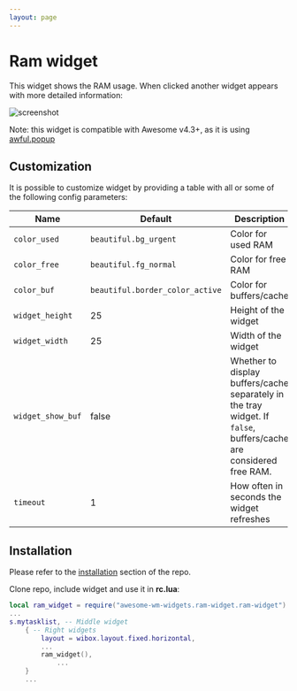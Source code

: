 ```yaml
---
layout: page
---
```

# Ram widget

This widget shows the RAM usage. When clicked another widget appears with more detailed information:

![screenshot](../awesome-wm-widgets/assets/img/widgets/screenshots/ram-widget/out.gif)

Note: this widget is compatible with Awesome v4.3+, as it is using [awful.popup](https://awesomewm.org/doc/api/classes/awful.popup.html)

## Customization

It is possible to customize widget by providing a table with all or some of the following config parameters:

| Name | Default | Description |
|---|---|---|
| `color_used` | `beautiful.bg_urgent` | Color for used RAM |
| `color_free` | `beautiful.fg_normal` | Color for free RAM |
| `color_buf`  | `beautiful.border_color_active` | Color for buffers/cache |
| `widget_height` | 25 | Height of the widget |
| `widget_width` | 25 | Width of the widget |
| `widget_show_buf`  | false | Whether to display buffers/cache separately in the tray widget. If `false`, buffers/cache are considered free RAM. |
| `timeout`    | 1 | How often in seconds the widget refreshes |

## Installation

Please refer to the [installation](https://github.com/streetturtle/awesome-wm-widgets#installation) section of the repo.

Clone repo, include widget and use it in **rc.lua**:

```lua
local ram_widget = require("awesome-wm-widgets.ram-widget.ram-widget")
...
s.mytasklist, -- Middle widget
	{ -- Right widgets
    	layout = wibox.layout.fixed.horizontal,
		...
		ram_widget(),
    		...
	}
	...
```

